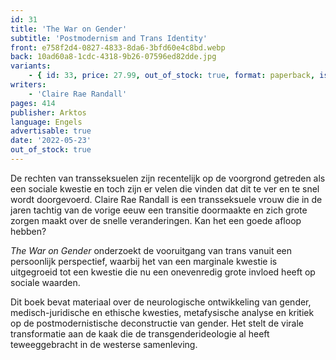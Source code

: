 ```yaml
---
id: 31
title: 'The War on Gender'
subtitle: 'Postmodernism and Trans Identity'
front: e758f2d4-0827-4833-8da6-3bfd60e4c8bd.webp
back: 10ad60a8-1cdc-4318-9b26-07596ed82dde.jpg
variants:
    - { id: 33, price: 27.99, out_of_stock: true, format: paperback, isbn: 978-1-914208-81-2 }
writers:
    - 'Claire Rae Randall'
pages: 414
publisher: Arktos
language: Engels
advertisable: true
date: '2022-05-23'
out_of_stock: true
---
```


De rechten van transseksuelen zijn recentelijk op de voorgrond getreden als een sociale kwestie en toch zijn er velen die vinden dat dit te ver en te snel wordt doorgevoerd. Claire Rae Randall is een transseksuele vrouw die in de jaren tachtig van de vorige eeuw een transitie doormaakte en zich grote zorgen maakt over de snelle veranderingen. Kan het een goede afloop hebben?

*The War on Gender* onderzoekt de vooruitgang van trans vanuit een persoonlijk perspectief, waarbij het van een marginale kwestie is uitgegroeid tot een kwestie die nu een onevenredig grote invloed heeft op sociale waarden.

Dit boek bevat materiaal over de neurologische ontwikkeling van gender, medisch-juridische en ethische kwesties, metafysische analyse en kritiek op de postmodernistische deconstructie van gender. Het stelt de virale transformatie aan de kaak die de transgenderideologie al heeft teweeggebracht in de westerse samenleving.
